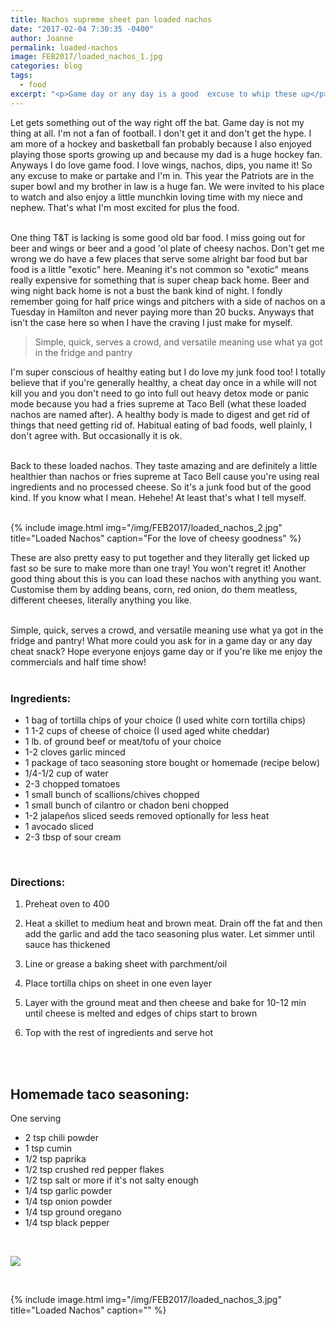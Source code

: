 ```yaml
---
title: Nachos supreme sheet pan loaded nachos
date: "2017-02-04 7:30:35 -0400"
author: Joanne
permalink: loaded-nachos
image: FEB2017/loaded_nachos_1.jpg
categories: blog
tags:
  - food
excerpt: "<p>Game day or any day is a good  excuse to whip these up</p>"
---
```


Let gets something out of the way right off the bat. Game day is not my thing at all.  I'm not a fan of football. I don't get it and don't get the hype. I am more of a hockey and basketball fan probably because I also enjoyed playing those sports growing up and because my dad is a huge hockey fan. Anyways I do love game food.  I love wings, nachos, dips, you name it! So any excuse to make or partake and I'm in. This year the Patriots are in the super bowl and my brother in law is a huge fan.  We were invited to his place to watch and also enjoy a little munchkin loving time with my niece and nephew. That's what I'm most excited for plus the food.  
<br>

One thing T&T is lacking is some good old bar food. I miss going out for beer and wings or beer and a good 'ol plate of cheesy nachos. Don't get me wrong we do have a few places that serve some alright bar food but bar food is a little "exotic" here.  Meaning it's not common so "exotic" means really expensive for something that is super cheap back home.  Beer and wing night back home is not a bust the bank kind of night. I fondly remember going for half price wings and pitchers with a side of nachos on a Tuesday in Hamilton and never paying more than 20 bucks. Anyways that isn't the case here so when I have the craving I just make for myself.

> Simple, quick, serves a crowd, and versatile meaning use what ya got in the fridge and pantry

I'm super conscious of healthy eating but I do love my junk food too! I totally believe that if you're generally healthy, a cheat day once in a while will not kill you and you don't need to go into full out heavy detox mode or panic mode because you had a fries supreme at Taco Bell (what these loaded nachos are named after).  A healthy body is made to digest and get rid of things that need getting rid of.  Habitual eating of bad foods, well plainly, I don't agree with. But occasionally it is ok.
<br>
<br>

Back to these loaded nachos. They taste amazing and are definitely a little healthier than nachos or fries supreme at Taco Bell cause you're using real ingredients and no processed cheese. So it's a junk food but of the good kind.  If you know what I mean.  Hehehe! At least that's what I tell myself.  
<br>

{% include image.html
    img="/img/FEB2017/loaded_nachos_2.jpg"
    title="Loaded Nachos"
    caption="For the love of cheesy goodness" %}

These are also pretty easy to put together and they literally get licked up fast so be sure to make more than one tray! You won't regret it! Another good thing about this is you can load these nachos with anything you want. Customise them by adding beans, corn, red onion, do them meatless, different cheeses, literally anything you like.  
<br>

Simple, quick, serves a crowd, and versatile meaning use what ya got in the fridge and pantry! What more could you ask for in a game day or any day cheat snack? Hope everyone enjoys game day or if you're like me enjoy the commercials and half time show!
<br>
<br>

### Ingredients:

* 1 bag of tortilla chips of your choice (I used white corn tortilla chips)
* 1 1-2 cups of cheese of choice (I used aged white cheddar)
* 1 lb. of ground beef or meat/tofu of your choice
* 1-2 cloves garlic minced
* 1 package of taco seasoning store bought or homemade (recipe below)
* 1/4-1/2 cup of water
* 2-3 chopped tomatoes
* 1 small bunch of scallions/chives chopped
* 1 small bunch of cilantro or chadon beni chopped
* 1-2 jalapeños sliced seeds removed optionally for less heat
* 1 avocado sliced
* 2-3 tbsp of sour cream
<br>

### Directions:

1. Preheat oven to 400

1. Heat a skillet to medium heat and brown meat. Drain off the fat and then add the garlic and add the taco seasoning plus water. Let simmer until sauce has thickened

1. Line or grease a baking sheet with parchment/oil

1. Place tortilla chips on sheet in one even layer

1. Layer with the ground meat and then cheese and bake for 10-12 min until cheese is melted and edges of chips start to brown

1. Top with the rest of ingredients and serve hot
<br>
<br>

## Homemade taco seasoning:
One serving

* 2 tsp chili powder
* 1 tsp cumin
* 1/2 tsp paprika
* 1/2 tsp crushed red pepper flakes
* 1/2 tsp salt or more if it's not salty enough
* 1/4 tsp garlic powder
* 1/4 tsp onion powder
* 1/4 tsp ground oregano
* 1/4 tsp black pepper

<br>

<p class="apple__news__logo"><a href="https://apple.news/TKVtoVhGUQSuiufA4bqI-gg"><img src="{{ basesite.url }}/img/apple_news.svg" /></a></p>
<br>

{% include image.html
            img="/img/FEB2017/loaded_nachos_3.jpg"
            title="Loaded Nachos"
            caption="" %}
